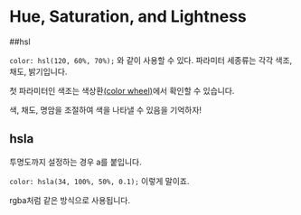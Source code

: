 # Hue, Saturation, and Lightness

##hsl

`color: hsl(120, 60%, 70%);` 와 같이 사용할 수 있다. 파라미터 세종류는 각각 색조, 채도, 밝기입니다.

첫 파라미터인 색조는 색상환[(color wheel)](http://dba.med.sc.edu/price/irf/Adobe_tg/models/images/hsl_top.JPG)에서 확인할 수 있습니다.

색, 채도, 명암을 조절하여 색을 나타낼 수 있음을 기억하자!

## hsla

투명도까지 설정하는 경우 a를 붙입니다.

`color: hsla(34, 100%, 50%, 0.1);` 이렇게 말이죠.

rgba처럼 같은 방식으로 사용됩니다.

